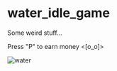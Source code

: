 # water_idle_game
Some weird stuff...

Press "P" to earn money <[o_o]>

![water](https://github.com/gokmavisianka/water_idle_game/assets/85447383/3ebd5845-db1f-40a7-bc6b-871df876ed25)
